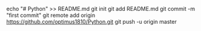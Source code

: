 echo "# Python" >> README.md
git init
git add README.md
git commit -m "first commit"
git remote add origin https://github.com/optimus1810/Python.git
git push -u origin master
